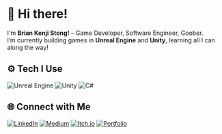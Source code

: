 # 👋 Hi there!
I'm **Brian Kenji Stong!** – Game Developer, Software Engineer, Goober.  
I’m currently building games in **Unreal Engine** and **Unity**, learning all I can along the way!

## ⚙️ Tech I Use
![Unreal Engine](https://img.shields.io/badge/Unreal%20Engine-000?style=for-the-badge&logo=unrealengine&logoColor=white)
![Unity](https://img.shields.io/badge/Unity-000000?style=for-the-badge&logo=unity&logoColor=white)
![C#](https://img.shields.io/badge/C%23-239120?style=for-the-badge&logo=c-sharp&logoColor=white)

## 🌐 Connect with Me
[![LinkedIn](https://img.shields.io/badge/LinkedIn-0A66C2?style=for-the-badge&logo=linkedin&logoColor=white)](https://www.linkedin.com/in/brian-stong-b36218133/)
[![Medium](https://img.shields.io/badge/Medium-000000?style=for-the-badge&logo=medium&logoColor=white)](https://medium.com/@stonger44)
[![Itch.io](https://img.shields.io/badge/Itch.io-FA5C5C?style=for-the-badge&logo=itchdotio&logoColor=white)](https://stonger44.itch.io/)
[![Portfolio](https://img.shields.io/badge/Portfolio-121212?style=for-the-badge&logo=google-chrome&logoColor=white)](https://stonger44.github.io/)

